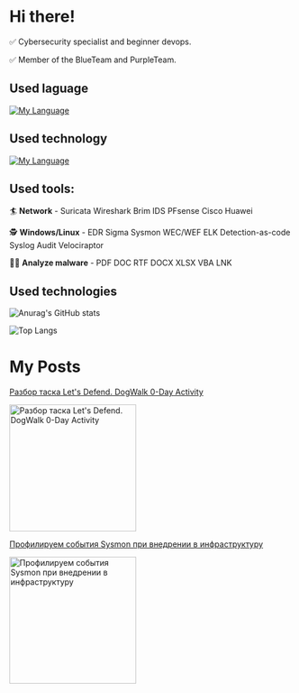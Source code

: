 # Hi there!
:white_check_mark: Сybersecurity specialist and beginner devops.

:white_check_mark: Member of the BlueTeam and PurpleTeam.


## Used laguage
[![My Language](https://skillicons.dev/icons?i=bash,go,md,py,regex,sqlite,powershell)](https://skillicons.dev)

## Used technology

[![My Language](https://skillicons.dev/icons?i=linux,docker,vim,ansible,discord,github,git,gitlab,grafana,neovim,twitter)](https://skillicons.dev)

## Used tools:
:surfer: **Network** - Suricata Wireshark Brim IDS PFsense Cisco Huawei

:detective: **Windows/Linux** - EDR Sigma Sysmon WEC/WEF ELK Detection-as-code Syslog Audit Velociraptor

:man_astronaut: **Analyze malware** - PDF DOC RTF DOCX XLSX VBA LNK

## Used technologies

![Anurag's GitHub stats](https://github-readme-stats.vercel.app/api?username=d3f0x0&show_icons=true&theme=tokyonight)

![Top Langs](https://github-readme-stats.vercel.app/api/top-langs/?username=d3f0x0&layout=compact&theme=tokyonight)

# My Posts 

<span>
  <a href="https://habr.com/ru/post/684940/">
    <p>Разбор таска Let's Defend. DogWalk 0-Day Activity</p>
    <img src="https://habrastorage.org/r/w1560/getpro/habr/upload_files/b3b/2d3/b9c/b3b2d3b9ca6f03d538f89530ae4030fe.jpeg" alt="Разбор таска Let's Defend. DogWalk 0-Day Activity" height="225px">
  </a>
</span>

<span>
  <a href="https://habr.com/ru/post/664916/">
    <p>Профилируем события Sysmon при внедрении в инфраструктуру</p>
    <img src="https://habrastorage.org/r/w1560/getpro/habr/upload_files/af7/9b2/ca0/af79b2ca0d3089e092ab8dccf3375bca.jpeg" alt="Профилируем события Sysmon при внедрении в инфраструктуру" height="225px">
  </a>
</span>
